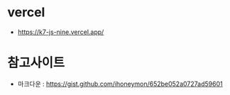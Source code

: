 # vercel
- https://k7-js-nine.vercel.app/
# 참고사이트
- 마크다운 : https://gist.github.com/ihoneymon/652be052a0727ad59601
